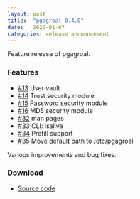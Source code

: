```yaml
---
layout: post
title:  "pgagroal 0.4.0"
date:   2020-01-07
categories: release announcement
---
```


Feature release of pgagroal.

### Features

* [#13](https://github.com/agroal/pgagroal/issues/13) User vault
* [#14](https://github.com/agroal/pgagroal/issues/14) Trust security module
* [#15](https://github.com/agroal/pgagroal/issues/15) Password security module
* [#16](https://github.com/agroal/pgagroal/issues/16) MD5 security module
* [#32](https://github.com/agroal/pgagroal/issues/32) man pages
* [#33](https://github.com/agroal/pgagroal/issues/33) CLI: isalive
* [#34](https://github.com/agroal/pgagroal/issues/34) Prefill support
* [#35](https://github.com/agroal/pgagroal/issues/35) Move default path to /etc/pgagroal

Various improvements and bug fixes.

### Download

* [Source code](https://github.com/agroal/pgagroal/releases/download/0.4.0/pgagroal-0.4.0.tar.gz)
